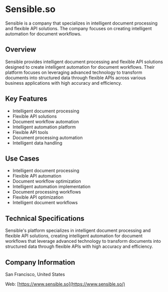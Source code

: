 # Sensible.so

Sensible is a company that specializes in intelligent document processing and flexible API solutions. The company focuses on creating intelligent automation for document workflows.

## Overview

Sensible provides intelligent document processing and flexible API solutions designed to create intelligent automation for document workflows. Their platform focuses on leveraging advanced technology to transform documents into structured data through flexible APIs across various business applications with high accuracy and efficiency.

## Key Features

- Intelligent document processing
- Flexible API solutions
- Document workflow automation
- Intelligent automation platform
- Flexible API tools
- Document processing automation
- Intelligent data handling

## Use Cases

- Intelligent document processing
- Flexible API automation
- Document workflow optimization
- Intelligent automation implementation
- Document processing workflows
- Flexible API optimization
- Intelligent document workflows

## Technical Specifications

Sensible's platform specializes in intelligent document processing and flexible API solutions, creating intelligent automation for document workflows that leverage advanced technology to transform documents into structured data through flexible APIs with high accuracy and efficiency.

## Company Information

San Francisco, United States

Web: [https://www.sensible.so](https://www.sensible.so/) 